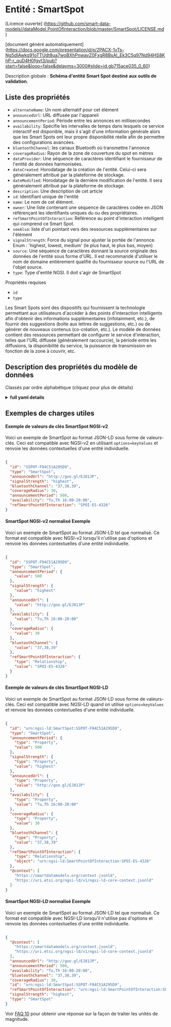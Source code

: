 Entité : SmartSpot  
==================  
[Licence ouverte] (https://github.com/smart-data-models//dataModel.PointOfInteraction/blob/master/SmartSpot/LICENSE.md)  
[document généré automatiquement] (https://docs.google.com/presentation/d/e/2PACX-1vTs-Ng5dIAwkg91oTTUdt8ua7woBXhPnwavZ0FxgR8BsAI_Ek3C5q97Nd94HS8KhP-r_quD4H0fgyt3/pub?start=false&loop=false&delayms=3000#slide=id.gb715ace035_0_60)  
Description globale : **Schéma d'entité Smart Spot destiné aux outils de validation**.  

## Liste des propriétés  

- `alternateName`: Un nom alternatif pour cet élément  - `announcedUrl`: URL diffusée par l'appareil  - `announcementPeriod`: Période entre les annonces en millisecondes  - `availability`: Spécifie les intervalles de temps dans lesquels ce service interactif est disponible, mais il s'agit d'une information générale alors que les Smart Spots ont leur propre disponibilité réelle afin de permettre des configurations avancées.  - `bluetoothChannel`: les canaux Bluetooth où transmettre l'annonce  - `coverageRadius`: Rayon de la zone de couverture du spot en mètres  - `dataProvider`: Une séquence de caractères identifiant le fournisseur de l'entité de données harmonisées.  - `dateCreated`: Horodatage de la création de l'entité. Celui-ci sera généralement attribué par la plateforme de stockage.  - `dateModified`: Horodatage de la dernière modification de l'entité. Il sera généralement attribué par la plateforme de stockage.  - `description`: Une description de cet article  - `id`: Identifiant unique de l'entité  - `name`: Le nom de cet élément.  - `owner`: Une liste contenant une séquence de caractères codée en JSON référençant les identifiants uniques du ou des propriétaires.  - `refSmartPointOfInteraction`: Référence au point d'interaction intelligent qui comprend ce Smart Spot.  - `seeAlso`: liste d'uri pointant vers des ressources supplémentaires sur l'élément  - `signalStrength`: Force du signal pour ajuster la portée de l'annonce. Enum : 'highest, lowest, medium' (le plus haut, le plus bas, moyen)  - `source`: Une séquence de caractères donnant la source originale des données de l'entité sous forme d'URL. Il est recommandé d'utiliser le nom de domaine entièrement qualifié du fournisseur source ou l'URL de l'objet source.  - `type`: Type d'entité NGSI. Il doit s'agir de SmartSpot    
Propriétés requises  
- `id`  - `type`    
Les Smart Spots sont des dispositifs qui fournissent la technologie permettant aux utilisateurs d'accéder à des points d'interaction intelligents afin d'obtenir des informations supplémentaires (infotainment, etc.), de fournir des suggestions (boîte aux lettres de suggestions, etc.) ou de générer de nouveaux contenus (co-création, etc.). Le modèle de données contient des ressources permettant de configurer le service d'interaction, telles que l'URL diffusée (généralement raccourcie), la période entre les diffusions, la disponibilité du service, la puissance de transmission en fonction de la zone à couvrir, etc.  
## Description des propriétés du modèle de données  
Classés par ordre alphabétique (cliquez pour plus de détails)  
<details><summary><strong>full yaml details</strong></summary>    
```yaml  
SmartSpot:    
  description: 'Smart Data models Smart Spot entity schema intended for validation tools'    
  properties:    
    alternateName:    
      description: 'An alternative name for this item'    
      type: string    
      x-ngsi:    
        type: Property    
    announcedUrl:    
      description: 'URL broadcasted by the device'    
      format: uri    
      type: string    
      x-ngsi:    
        model: https://schema.org/URL    
        type: Property    
    announcementPeriod:    
      description: 'Period between announcements in milliseconds'    
      maximum: 4000    
      minimum: 100    
      type: integer    
      x-ngsi:    
        model: https://schema.org/Number    
        type: Property    
    availability:    
      description: 'Specifies the time intervals in which this interactive service is available, but this is a general information while Smart Spots have their own real availability in order to allow advanced configurations'    
      type: string    
      x-ngsi:    
        model: https://schema.org/openingHours    
        type: Property    
    bluetoothChannel:    
      description: 'Bluetooth channels where to transmit the announcement'    
      enum:    
        - 37    
        - 38    
        - 39    
        - 37,38    
        - 38,39    
        - 37,39    
        - 37,38,39    
      type: string    
      x-ngsi:    
        model: ' https://schema.org/Text'    
        type: Property    
    coverageRadius:    
      description: 'Radius of the spot coverage area in meters'    
      minimum: 1    
      type: integer    
      x-ngsi:    
        model: https://schema.org/Number    
        type: Property    
    dataProvider:    
      description: 'A sequence of characters identifying the provider of the harmonised data entity.'    
      type: string    
      x-ngsi:    
        type: Property    
    dateCreated:    
      description: 'Entity creation timestamp. This will usually be allocated by the storage platform.'    
      format: date-time    
      type: string    
      x-ngsi:    
        type: Property    
    dateModified:    
      description: 'Timestamp of the last modification of the entity. This will usually be allocated by the storage platform.'    
      format: date-time    
      type: string    
      x-ngsi:    
        type: Property    
    description:    
      description: 'A description of this item'    
      type: string    
      x-ngsi:    
        type: Property    
    id:    
      anyOf: &smartspot_-_properties_-_owner_-_items_-_anyof    
        - description: 'Property. Identifier format of any NGSI entity'    
          maxLength: 256    
          minLength: 1    
          pattern: ^[\w\-\.\{\}\$\+\*\[\]`|~^@!,:\\]+$    
          type: string    
        - description: 'Property. Identifier format of any NGSI entity'    
          format: uri    
          type: string    
      description: 'Unique identifier of the entity'    
      x-ngsi:    
        type: Property    
    name:    
      description: 'The name of this item.'    
      type: string    
      x-ngsi:    
        type: Property    
    owner:    
      description: 'A List containing a JSON encoded sequence of characters referencing the unique Ids of the owner(s)'    
      items:    
        anyOf: *smartspot_-_properties_-_owner_-_items_-_anyof    
        description: 'Property. Unique identifier of the entity'    
      type: array    
      x-ngsi:    
        type: Property    
    refSmartPointOfInteraction:    
      anyOf:    
        - description: 'Property. Identifier format of any NGSI entity'    
          maxLength: 256    
          minLength: 1    
          pattern: ^[\w\-\.\{\}\$\+\*\[\]`|~^@!,:\\]+$    
          type: string    
        - description: 'Property. Identifier format of any NGSI entity'    
          format: uri    
          type: string    
      description: 'Reference to the Smart Point of Interaction which includes this Smart Spot'    
      x-ngsi:    
        model: https://schema.org/URL    
        type: Relationship    
    seeAlso:    
      description: 'list of uri pointing to additional resources about the item'    
      oneOf:    
        - items:    
            format: uri    
            type: string    
          minItems: 1    
          type: array    
        - format: uri    
          type: string    
      x-ngsi:    
        type: Property    
    signalStrength:    
      description: 'Signal strength to adjust the announcement range. Enum:''highest, lowest, medium'''    
      enum:    
        - highest    
        - lowest    
        - medium    
      type: string    
      x-ngsi:    
        type: Property    
    source:    
      description: 'A sequence of characters giving the original source of the entity data as a URL. Recommended to be the fully qualified domain name of the source provider, or the URL to the source object.'    
      type: string    
      x-ngsi:    
        type: Property    
    type:    
      description: 'NGSI Entity type. It has to be SmartSpot'    
      enum:    
        - SmartSpot    
      type: string    
      x-ngsi:    
        type: Property    
  required:    
    - id    
    - type    
  type: object    
```  
</details>    
## Exemples de charges utiles  
#### Exemple de valeurs de clés SmartSpot NGSI-v2  
Voici un exemple de SmartSpot au format JSON-LD sous forme de valeurs-clés. Ceci est compatible avec NGSI-v2 en utilisant `options=keyValues` et renvoie les données contextuelles d'une entité individuelle.  
```json  
{  
  "id": "SSPOT-F94C51A295D9",  
  "type": "SmartSpot",  
  "announcedUrl": "http://goo.gl/EJ81JP",  
  "signalStrength": "highest",  
  "bluetoothChannel": "37,38,39",  
  "coverageRadius": 30,  
  "announcementPeriod": 500,  
  "availability": "Tu,Th 16:00-20:00",  
  "refSmartPointOfInteraction": "SPOI-ES-4326"  
}  
```  
#### SmartSpot NGSI-v2 normalisé Exemple  
Voici un exemple de SmartSpot au format JSON-LD tel que normalisé. Ce format est compatible avec NGSI-v2 lorsqu'il n'utilise pas d'options et renvoie les données contextuelles d'une entité individuelle.  
```json  
{  
  "id": "SSPOT-F94C51A295D9",  
  "type": "SmartSpot",  
  "announcementPeriod": {  
    "value": 500  
  },  
  "signalStrength": {  
    "value": "highest"  
  },  
  "announcedUrl": {  
    "value": "http://goo.gl/EJ81JP"  
  },  
  "availability": {  
    "value": "Tu,Th 16:00-20:00"  
  },  
  "coverageRadius": {  
    "value": 30  
  },  
  "bluetoothChannel": {  
    "value": "37,38,39"  
  },  
  "refSmartPointOfInteraction": {  
    "type": "Relationship",  
    "value": "SPOI-ES-4326"  
  }  
}  
```  
#### Exemple de valeurs de clés SmartSpot NGSI-LD  
Voici un exemple de SmartSpot au format JSON-LD sous forme de valeurs-clés. Ceci est compatible avec NGSI-LD quand on utilise `options=keyValues` et renvoie les données contextuelles d'une entité individuelle.  
```json  
{  
  "id": "urn:ngsi-ld:SmartSpot:SSPOT-F94C51A295D9",  
  "type": "SmartSpot",  
  "announcementPeriod": {  
    "type": "Property",  
    "value": 500  
  },  
  "signalStrength": {  
    "type": "Property",  
    "value": "highest"  
  },  
  "announcedUrl": {  
    "type": "Property",  
    "value": "http://goo.gl/EJ81JP"  
  },  
  "availability": {  
    "type": "Property",  
    "value": "Tu,Th 16:00-20:00"  
  },  
  "coverageRadius": {  
    "type": "Property",  
    "value": 30  
  },  
  "bluetoothChannel": {  
    "type": "Property",  
    "value": "37,38,39"  
  },  
  "refSmartPointOfInteraction": {  
    "type": "Relationship",  
    "object": "urn:ngsi-ld:SmartPointOfInteraction:SPOI-ES-4326"  
  },  
  "@context": [  
    "https://smartdatamodels.org/context.jsonld",  
    "https://uri.etsi.org/ngsi-ld/v1/ngsi-ld-core-context.jsonld"  
  ]  
}  
```  
#### SmartSpot NGSI-LD normalisé Exemple  
Voici un exemple de SmartSpot au format JSON-LD tel que normalisé. Ce format est compatible avec NGSI-LD lorsqu'il n'utilise pas d'options et renvoie les données contextuelles d'une entité individuelle.  
```json  
{  
  "@context": [  
    "https://smartdatamodels.org/context.jsonld",  
    "https://uri.etsi.org/ngsi-ld/v1/ngsi-ld-core-context.jsonld"  
  ],  
  "announcedUrl": "http://goo.gl/EJ81JP",  
  "announcementPeriod": 500,  
  "availability": "Tu,Th 16:00-20:00",  
  "bluetoothChannel": "37,38,39",  
  "coverageRadius": 30,  
  "id": "urn:ngsi-ld:SmartSpot:SSPOT-F94C51A295D9",  
  "refSmartPointOfInteraction": "urn:ngsi-ld:SmartPointOfInteraction:SPOI-ES-4326",  
  "signalStrength": "highest",  
  "type": "SmartSpot"  
}  
```  

Voir [FAQ 10](https://smartdatamodels.org/index.php/faqs/) pour obtenir une réponse sur la façon de traiter les unités de magnitude.
